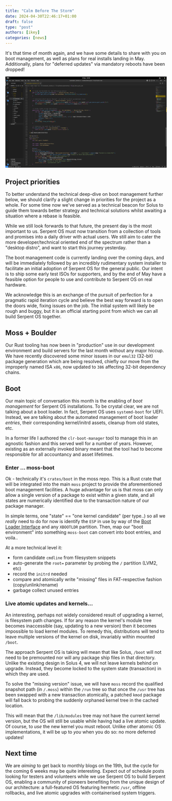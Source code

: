 ```yaml
---
title: "Calm Before The Storm"
date: 2024-04-30T22:46:17+01:00
draft: false
type: "post"
authors: [ikey]
categories: [news]
---
```


It's that time of month again, and we have some details to share with you on boot management, as well as plans for real installs
landing in May. Additionally, plans for "deferred updates" via mandatory reboots have been dropped!

![wip boot code](../../static/img/blog/calm-before-the-storm/Featured.webp)

<!--more-->

## Project priorities

To better understand the technical deep-dive on boot management further below, we should clarify a slight change in priorities
for the project as a whole. For some time now we've served as a technical beacon for Solus to guide them towards better strategy
and technical solutions whilst awaiting a situation where a rebase is feasible.

While we still look forwards to that future, the present day is the most important to us. Serpent OS must now transition from
a collection of tools and promises into a daily driver with actual users. We still aim to cater the more developer/technical oriented
end of the spectrum rather than a "desktop distro", and want to start this journey yesterday.

The boot management code is currently landing over the coming days, and will be immediately followed by an incredibly rudimentary
system installer to facilitate an initial adoption of Serpent OS for the general public. Our intent is to ship some early test ISOs
for supporters, and by the end of May have a feasible option for people to use and contribute to Serpent OS on real hardware.

We acknowledge this is an exchange of the pursuit of perfection for a pragmatic rapid iteration cycle and believe the best way
forward is to open the doors wide, fixing issues on the job. The initial system will likely be rough and buggy, but it is an official
starting point from which we can all build Serpent OS together.

## Moss + Boulder

Our Rust tooling has now been in "production" use in our development environment and build servers for the last month
without any major hiccup. We have recently discovered some minor issues in our `emul32` (32-bit) package generation which
are being resolved, chiefly our move from the improperly named ISA `x86`, now updated to `386` affecting 32-bit dependency
chains.

## Boot

Our main topic of conversation this month is the enabling of _boot management_ for Serpent OS installations. To be crystal
clear, we are not talking about a boot loader. In fact, Serpent OS uses `systemd-boot` for UEFI. Instead, we are talking
about the automated management of boot loader *entries*, their corresponding kernel/initrd assets, cleanup from old states, etc.

In a former life I authored the `clr-boot-manager` tool to manage this in an agnostic fashion and this served well for a number
of years. However, existing as an externally invoked binary meant that the tool had to become responsible for all accountancy and
asset lifetimes.

### Enter ... moss-boot

Ok - technically it's `crates/boot` in the moss repo. This is a Rust crate that will be integrated into the main `moss` project to
provide the aforementioned boot management facilities. A huge advantage for us is that moss can only allow a single version of a package
to exist within a given state, and all states are numerically identified due to the transaction nature of our package manager.

In simple terms, one "state" == "one kernel candidate" (per type..) so all we *really* need to do for now is identify the `ESP` in use by
way of the [Boot Loader Interface](https://systemd.io/BOOT_LOADER_INTERFACE/) and any `XBOOTLDR` partition. Then, map our "boot environment"
into something `moss-boot` can convert into boot entries, and voila..

At a more technical level it:

 - form candidate `cmdline` from filesystem snippets
 - auto-generate the `root=` parameter by probing the `/` partition (LVM2, etc)
 - record the `initrd` needed
 - compare and atomically write "missing" files in FAT-respective fashion (copy/unlink/rename)
 - garbage collect unused entries

### Live atomic updates and kernels...

An interesting, perhaps not widely considered result of upgrading a kernel, is filesystem path changes. If for any reason the kernel's module
tree becomes inaccessible (say, updating to a new version) then it becomes impossible to load kernel modules. To remedy this, distributions will
tend to leave multiple versions of the kernel on disk, invariably within mounted `/boot`.

The approach Serpent OS is taking will mean that like Solus, `/boot` will not need to be premounted nor will any package ship files in that directory.
Unlike the existing design in Solus 4, we will not leave kernels behind on upgrade. Instead, they become locked to the system state (transaction) in which
they are used.

To solve the "missing version" issue, we will have `moss` record the qualified snapshot path (in `/.moss`) within the `/run` tree so that once the `/usr`
tree has been swapped with a new transaction atomically, a patched `kmod` package will fall back to probing the suddenly orphaned kernel tree in the cached
location.

This will mean that the `/lib/modules` tree may not have the current kernel version, but the OS will still be usable while having had a live atomic update.
Of course, to *use* the new kernel you must reboot. Unlike other atomic OS implementations, it will be up to *you* when you do so: no more deferred updates!

## Next time

We are _aiming_ to get back to monthly blogs on the 19th, but the cycle for the coming 6 weeks may be quite interesting. Expect out of schedule posts
looking for testers and volunteers while we use Serpent OS to build Serpent OS, enabling a community of pioneers benefiting from the unique design of
our architecture: a full-featured OS featuring hermetic `/usr`, offline rollbacks, and live atomic upgrades with containerised system triggers.